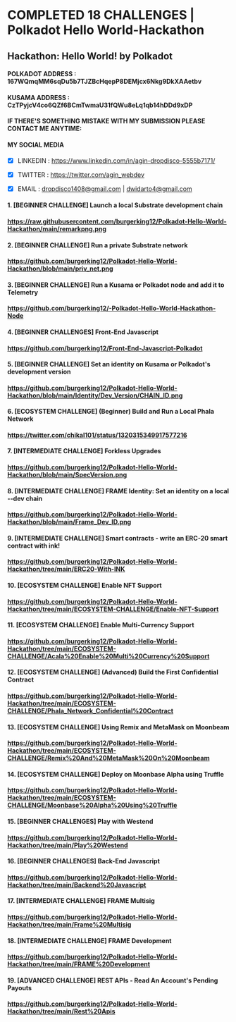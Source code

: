 # COMPLETED 18 CHALLENGES | Polkadot Hello World-Hackathon
## Hackathon: Hello World! by Polkadot
#### POLKADOT ADDRESS : 167WQmqMM6sqDu5b7TJZBcHqepP8DEMjcx6Nkg9DkXAAetbv
#### KUSAMA ADDRESS : CzTPyjcV4co6QZf6BCmTwmaU31fQWu8eLq1qb14hDDd9xDP
#### IF THERE'S SOMETHING MISTAKE WITH MY SUBMISSION PLEASE CONTACT ME ANYTIME:
#### MY SOCIAL MEDIA
- [X] LINKEDIN : https://www.linkedin.com/in/agin-dropdisco-5555b7171/
- [X] TWITTER : https://twitter.com/agin_webdev
- [X] EMAIL : dropdisco1408@gmail.com | dwidarto4@gmail.com


 
#### 1. [BEGINNER CHALLENGE] Launch a local Substrate development chain
#### https://raw.githubusercontent.com/burgerking12/Polkadot-Hello-World-Hackathon/main/remarkpng.png

#### 2. [BEGINNER CHALLENGE] Run a private Substrate network
#### https://github.com/burgerking12/Polkadot-Hello-World-Hackathon/blob/main/priv_net.png

#### 3. [BEGINNER CHALLENGE] Run a Kusama or Polkadot node and add it to Telemetry
#### https://github.com/burgerking12/-Polkadot-Hello-World-Hackathon-Node

#### 4. [BEGINNER CHALLENGES] Front-End Javascript
#### https://github.com/burgerking12/Front-End-Javascript-Polkadot

#### 5. [BEGINNER CHALLENGE] Set an identity on Kusama or Polkadot's development version
#### https://github.com/burgerking12/Polkadot-Hello-World-Hackathon/blob/main/Identity/Dev_Version/CHAIN_ID.png

#### 6. [ECOSYSTEM CHALLENGE] (Beginner) Build and Run a Local Phala Network
#### https://twitter.com/chikal101/status/1320315349917577216

#### 7. [INTERMEDIATE CHALLENGE] Forkless Upgrades
#### https://github.com/burgerking12/Polkadot-Hello-World-Hackathon/blob/main/SpecVersion.png

#### 8. [INTERMEDIATE CHALLENGE] FRAME Identity: Set an identity on a local --dev chain
#### https://github.com/burgerking12/Polkadot-Hello-World-Hackathon/blob/main/Frame_Dev_ID.png

#### 9. [INTERMEDIATE CHALLENGE] Smart contracts - write an ERC-20 smart contract with ink!
#### https://github.com/burgerking12/Polkadot-Hello-World-Hackathon/tree/main/ERC20-With-INK

#### 10. [ECOSYSTEM CHALLENGE] Enable NFT Support
#### https://github.com/burgerking12/Polkadot-Hello-World-Hackathon/tree/main/ECOSYSTEM-CHALLENGE/Enable-NFT-Support

#### 11. [ECOSYSTEM CHALLENGE] Enable Multi-Currency Support
#### https://github.com/burgerking12/Polkadot-Hello-World-Hackathon/tree/main/ECOSYSTEM-CHALLENGE/Acala%20Enable%20Multi%20Currency%20Support

#### 12. [ECOSYSTEM CHALLENGE] (Advanced) Build the First Confidential Contract
#### https://github.com/burgerking12/Polkadot-Hello-World-Hackathon/tree/main/ECOSYSTEM-CHALLENGE/Phala_Network_Confidential%20Contract

#### 13. [ECOSYSTEM CHALLENGE] Using Remix and MetaMask on Moonbeam
#### https://github.com/burgerking12/Polkadot-Hello-World-Hackathon/tree/main/ECOSYSTEM-CHALLENGE/Remix%20And%20MetaMask%20On%20Moonbeam

#### 14. [ECOSYSTEM CHALLENGE] Deploy on Moonbase Alpha using Truffle
#### https://github.com/burgerking12/Polkadot-Hello-World-Hackathon/tree/main/ECOSYSTEM-CHALLENGE/Moonbase%20Alpha%20Using%20Truffle

#### 15. [BEGINNER CHALLENGES] Play with Westend
#### https://github.com/burgerking12/Polkadot-Hello-World-Hackathon/tree/main/Play%20Westend

#### 16. [BEGINNER CHALLENGES] Back-End Javascript
#### https://github.com/burgerking12/Polkadot-Hello-World-Hackathon/tree/main/Backend%20Javascript

#### 17. [INTERMEDIATE CHALLENGE] FRAME Multisig
#### https://github.com/burgerking12/Polkadot-Hello-World-Hackathon/tree/main/Frame%20Multisig

#### 18. [INTERMEDIATE CHALLENGE] FRAME Development
#### https://github.com/burgerking12/Polkadot-Hello-World-Hackathon/tree/main/FRAME%20Development

#### 19. [ADVANCED CHALLENGE] REST APIs - Read An Account's Pending Payouts
#### https://github.com/burgerking12/Polkadot-Hello-World-Hackathon/tree/main/Rest%20Apis



